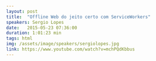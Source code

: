 ```yaml
---
layout: post
title:  "Offline Web do jeito certo com ServiceWorkers"
speakers: Sergio Lopes
date:   2015-05-23 07:36:00
duration: 1:01:23 min
tags: html
img: /assets/image/speakers/sergiolopes.jpg
link: https://www.youtube.com/watch?v=mchPQdKbbus
---
```

